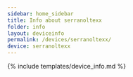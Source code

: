 ```yaml
---
sidebar: home_sidebar
title: Info about serranoltexx
folder: info
layout: deviceinfo
permalink: /devices/serranoltexx/
device: serranoltexx
---
```

{% include templates/device_info.md %}
